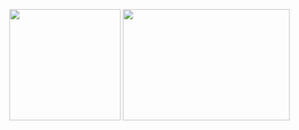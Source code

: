 <div align="center">
<img src="https://github-readme-stats.vercel.app/api?username=XuchenSun&show_icons=true&theme=merko" height="200">
<img src="https://github-readme-stats.vercel.app/api/top-langs?username=XuchenSun&show_icons=true&count_private=true&theme=merko"  height="200" width="300">
</div>

